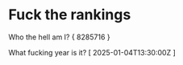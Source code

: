 # Fuck the rankings

Who the hell am I?
{ 8285716 }

What fucking year is it?
[ 2025-01-04T13:30:00Z ]
